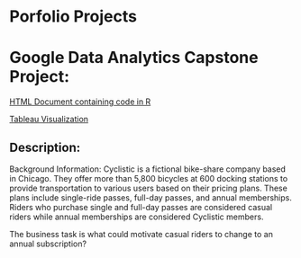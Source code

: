 # Porfolio Projects

# Google Data Analytics Capstone Project:
[HTML Document containing code in R](file:///C:/Users/seoda/Cyclistic%20Dataset/Google-Data-Analytics-Capstone-Project-Rmarkdown.html)

[Tableau Visualization](https://public.tableau.com/app/profile/david6342/viz/AverageRideLengthBetweenCasualsandMembers/Sheet1)

## Description:
Background Information: Cyclistic is a fictional bike-share company based in Chicago. They offer more than 5,800 bicycles at 600 docking stations to provide transportation to various users based on their pricing plans. These plans include single-ride passes, full-day passes, and annual memberships. Riders who purchase single and full-day passes are considered casual riders while annual memberships are considered Cyclistic members. 

The business task is what could motivate casual riders to change to an annual subscription?


